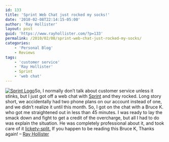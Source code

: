 ```yaml
---
id: 133
title: 'Sprint Web Chat just rocked my socks!'
date: '2010-02-08T22:14:15-05:00'
author: 'Ray Hollister'
layout: post
guid: 'https://www.rayhollister.com/?p=133'
permalink: /2010/02/08/sprint-web-chat-just-rocked-my-socks/
categories:
    - 'Personal Blog'
    - Reviews
tags:
    - 'customer service'
    - 'Ray Hollister'
    - Sprint
    - 'web chat'
---
```


[![](https://www.rayhollister.com/media/2010/02/Sprint-Logo-300x157.jpg "Sprint Logo")](http://www.sprint.com/)So, I normally don’t talk about customer service unless it stinks, but I just got off a web chat with [Sprint](http://www.sprint.com/) and they rocked. Long story short, we accidentally had two phone plans on our account instead of one, and we didn’t realize it until this month. So, I got on the chat with a Bruce K. who got me straightened out in less than 45 minutes. I was ready to lay the smack down and fight to get a credit of the overcharge, but all I had to do was explain the situation. He was completely professional about it, and took care of it [lickety-split.](http://www.straightdope.com/columns/read/2164/whats-the-origin-of-lickety-split) If you happen to be reading this Bruce K, Thanks again! – [Ray Hollister](https://www.rayhollister.com)